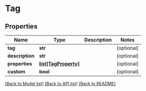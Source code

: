 # Tag

## Properties
Name | Type | Description | Notes
------------ | ------------- | ------------- | -------------
**tag** | **str** |  | [optional] 
**description** | **str** |  | [optional] 
**properties** | [**list[TagProperty]**](TagProperty.md) |  | [optional] 
**custom** | **bool** |  | [optional] 

[[Back to Model list]](../README.md#documentation-for-models) [[Back to API list]](../README.md#documentation-for-api-endpoints) [[Back to README]](../README.md)


